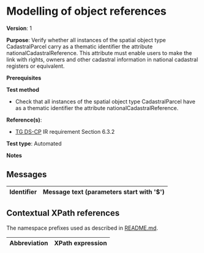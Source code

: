 # Modelling of object references

**Version**: 1

**Purpose**: Verify whether all instances of the spatial object type CadastralParcel carry as a thematic identifier the attribute nationalCadastralReference. This attribute must enable users to make the link with rights, owners and other cadastral information in national cadastral registers or equivalent.

**Prerequisites**

**Test method**

* Check that all instances of the spatial object type CadastralParcel have as a thematic identifier the attribute nationalCadastralReference.

**Reference(s)**: 

* [TG DS-CP](http://inspire.ec.europa.eu/id/ats/data-cp/3.1/cp-as/README#ref_TG_DS_CP) IR requirement Section 6.3.2

**Test type**: Automated

**Notes**


## Messages

Identifier  |  Message text (parameters start with '$')
----------- | -------------------------------------------------------------------------

## Contextual XPath references

The namespace prefixes used as described in [README.md](http://inspire.ec.europa.eu/id/ats/data-hy/3.1/hy-gml/README#namespaces).

Abbreviation                                          |  XPath expression
----------------------------------------------------- | ------------------------------------------------------------------
